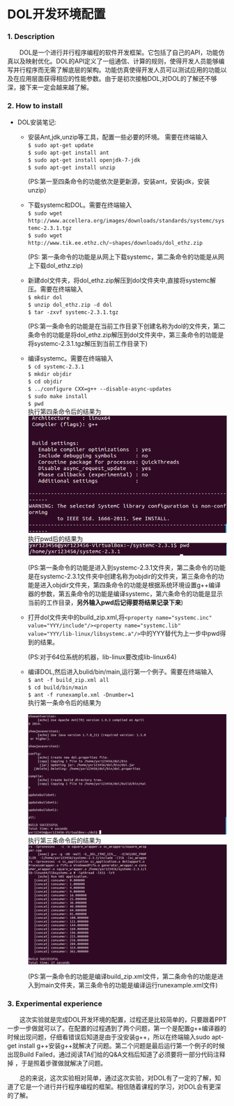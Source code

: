 # DOL开发环境配置
### 1. Description
　　DOL是一个进行并行程序编程的软件开发框架。它包括了自己的API，功能仿真以及映射优化。DOL的API定义了一组通信、计算的规则，使得开发人员能够编写并行程序而无需了解底层的架构。功能仿真使得开发人员可以测试应用的功能以及在应用层面获得相应的性能参数。由于是初次接触DOL,对DOL的了解还不够深，接下来一定会越来越了解。
### 2. How to install  
  * DOL安装笔记:  
	* 安装Ant,jdk,unzip等工具，配置一些必要的环境。 需要在终端输入   
    `$ sudo apt-get update`    
    `$ sudo apt-get install ant`  
    `$ sudo apt-get install openjdk-7-jdk`  
	`$ sudo apt-get install unzip`  

		(PS:第一至四条命令的功能依次是更新源，安装ant，安装jdk，安装unzip）
	* 下载systemc和DOL。需要在终端输入  
	`$ sudo wget http://www.accellera.org/images/downloads/standards/systemc/systemc-2.3.1.tgz`  
	`$ sudo wget http://www.tik.ee.ethz.ch/~shapes/downloads/dol_ethz.zip` 

		(PS: 第一条命令的功能是从网上下载systemc，第二条命令的功能是从网上下载dol_ethz.zip)
	* 新建dol文件夹，将dol_ethz.zip解压到dol文件夹中,直接将systemc解压。需要在终端输入  
	`$ mkdir dol`  
	`$ unzip dol_ethz.zip -d dol`  
	`$ tar -zxvf systemc-2.3.1.tgz`

		(PS:第一条命令的功能是在当前工作目录下创建名称为dol的文件夹，第二条命令的功能是将dol_ethz.zip解压到dol文件夹中，第三条命令的功能是将systemc-2.3.1.tgz解压到当前工作目录下)
	* 编译systemc。需要在终端输入  
	`$ cd systemc-2.3.1`    
	`$ mkdir objdir`    
	`$ cd objdir`    
	`$ ../configure CXX=g++ --disable-async-updates`    
	`$ sudo make install`  
	`$ pwd`   
	执行第四条命令后的结果为<br/>
	![image1](https://github.com/yxr123456/Resource/blob/master/configure.PNG)  
	执行pwd后的结果为<br/>
	![image2](https://github.com/yxr123456/Resource/blob/master/pwd.PNG)  

		(PS:第一条命令的功能是进入到systemc-2.3.1文件夹，第二条命令的功能是在systemc-2.3.1文件夹中创建名称为objdir的文件夹，第三条命令的功能是进入objdir文件夹，第四条命令的功能是根据系统环境设置g++编译器的参数，第五条命令的功能是编译systemc，第六条命令的功能是显示当前的工作目录，**另外输入pwd后记得要将结果记录下来**)  
	* 打开dol文件夹中的build_zip.xml,将`<property name="systemc.inc" value="YYY/include"/><property name="systemc.lib" value="YYY/lib-linux/libsystemc.a"/>`中的YYY替代为上一步中pwd得到的结果。 
   
		(PS:对于64位系统的机器，lib-linux要改成lib-linux64)
	* 编译DOL,然后进入bulid/bin/main,运行第一个例子。需要在终端输入  
	`$ ant -f build_zip.xml all`    
	`$ cd build/bin/main`  
	`$ ant -f runexample.xml -Dnumber=1`  
	执行第一条命令后的结果为<br />  
	![image3](https://github.com/yxr123456/Resource/blob/master/compileDol.PNG)  
	执行第三条命令后的结果为<br/>
	![image4](https://github.com/yxr123456/Resource/blob/master/runexample.PNG)  

		(PS:第一条命令的功能是编译build_zip.xml文件，第二条命令的功能是进入到main文件夹，第三条命令的功能是编译运行runexample.xml文件)

### 3. Experimental experience

　　这次实验就是完成DOL开发环境的配置，过程还是比较简单的，只要跟着PPT一步一步做就可以了。在配置的过程遇到了两个问题，第一个是配置g++编译器的时候出现问题，仔细看错误后知道是由于没安装g++，所以在终端输入sudo apt-get install g++安装g++就解决了问题。第二个问题是最后运行第一个例子的时候出现Build Failed，通过阅读TA们给的Q&A文档后知道了必须要将一部分代码注释掉 ，于是照着步骤做就解决了问题。

　　总的来说，这次实验相对简单，通过这次实验，对DOL有了一定的了解，知道了它是一个进行并行程序编程的框架。相信随着课程的学习，对DOL会有更深的了解。
